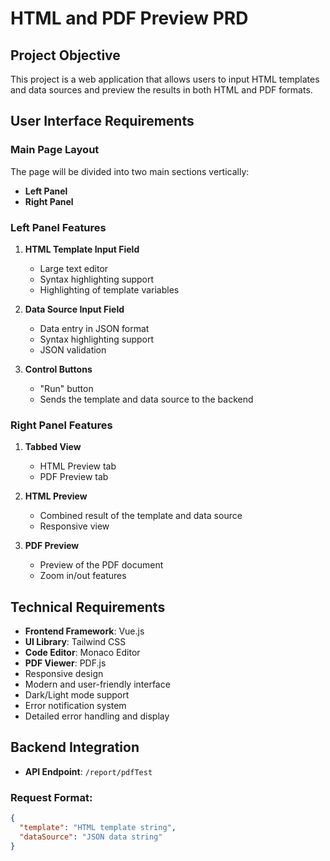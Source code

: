 # HTML and PDF Preview PRD

## Project Objective
This project is a web application that allows users to input HTML templates and data sources and preview the results in both HTML and PDF formats.

## User Interface Requirements

### Main Page Layout
The page will be divided into two main sections vertically:
- **Left Panel**
- **Right Panel**

### Left Panel Features
1. **HTML Template Input Field**
   - Large text editor
   - Syntax highlighting support
   - Highlighting of template variables

2. **Data Source Input Field**
   - Data entry in JSON format
   - Syntax highlighting support
   - JSON validation

3. **Control Buttons**
   - "Run" button
   - Sends the template and data source to the backend

### Right Panel Features
1. **Tabbed View**
   - HTML Preview tab
   - PDF Preview tab

2. **HTML Preview**
   - Combined result of the template and data source
   - Responsive view

3. **PDF Preview**
   - Preview of the PDF document
   - Zoom in/out features

## Technical Requirements
- **Frontend Framework**: Vue.js
- **UI Library**: Tailwind CSS
- **Code Editor**: Monaco Editor
- **PDF Viewer**: PDF.js
- Responsive design
- Modern and user-friendly interface
- Dark/Light mode support
- Error notification system
- Detailed error handling and display

## Backend Integration
- **API Endpoint**: `/report/pdfTest`
  
### Request Format:
```json
{
  "template": "HTML template string",
  "dataSource": "JSON data string"
}

